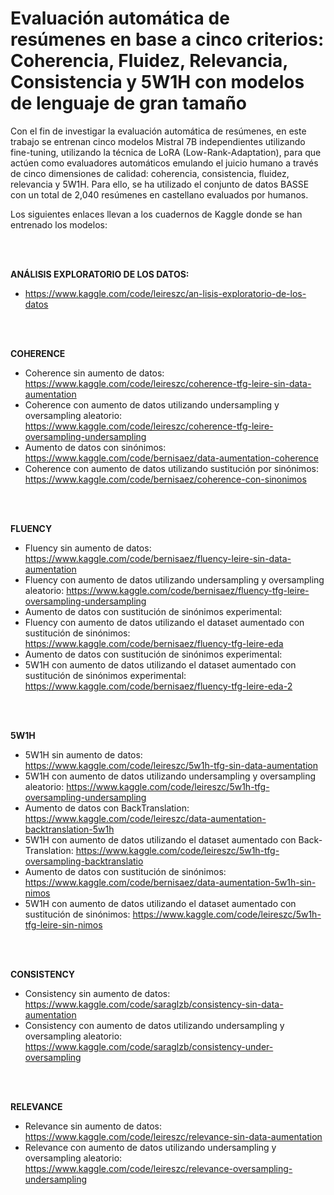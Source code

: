 # Evaluación automática de resúmenes en base a cinco criterios: Coherencia, Fluidez, Relevancia, Consistencia y 5W1H con modelos de lenguaje de gran tamaño

Con el fin de investigar la evaluación automática de resúmenes, en este trabajo se entrenan cinco modelos Mistral 7B independientes utilizando fine-tuning, utilizando la técnica de LoRA (Low-Rank-Adaptation), 
para que actúen como evaluadores automáticos emulando el juicio
humano a través de cinco dimensiones de calidad: coherencia, consistencia, fluidez, relevancia
y 5W1H. Para ello, se ha utilizado el conjunto de datos BASSE con un total de 2,040 resúmenes
en castellano evaluados por humanos. 

Los siguientes enlaces llevan a los cuadernos de Kaggle donde se han entrenado los modelos: 

<br>
<br>



**ANÁLISIS EXPLORATORIO DE LOS DATOS:** 
- https://www.kaggle.com/code/leireszc/an-lisis-exploratorio-de-los-datos

<br>
<br>



**COHERENCE**
 
  - Coherence sin aumento de datos: https://www.kaggle.com/code/leireszc/coherence-tfg-leire-sin-data-aumentation
  - Coherence con aumento de datos utilizando undersampling y oversampling aleatorio: https://www.kaggle.com/code/leireszc/coherence-tfg-leire-oversampling-undersampling
  - Aumento de datos con sinónimos: https://www.kaggle.com/code/bernisaez/data-aumentation-coherence
  - Coherence con aumento de datos utilizando sustitución por sinónimos: https://www.kaggle.com/code/bernisaez/coherence-con-sinonimos

<br>
<br>



**FLUENCY**
- Fluency sin aumento de datos: https://www.kaggle.com/code/bernisaez/fluency-leire-sin-data-aumentation
- Fluency con aumento de datos utilizando undersampling y oversampling aleatorio: https://www.kaggle.com/code/bernisaez/fluency-tfg-leire-oversampling-undersampling
- Aumento de datos con sustitución de sinónimos experimental:
- Fluency con aumento de datos utilizando el dataset aumentado con sustitución de sinónimos: https://www.kaggle.com/code/bernisaez/fluency-tfg-leire-eda
- Aumento de datos con sustitución de sinónimos experimental:
- 5W1H con aumento de datos utilizando el dataset aumentado con sustitución de sinónimos experimental: https://www.kaggle.com/code/bernisaez/fluency-tfg-leire-eda-2


<br>
<br>

 
**5W1H**
- 5W1H sin aumento de datos: https://www.kaggle.com/code/leireszc/5w1h-tfg-sin-data-aumentation
- 5W1H con aumento de datos utilizando undersampling y oversampling aleatorio: https://www.kaggle.com/code/leireszc/5w1h-tfg-oversampling-undersampling
- Aumento de datos con BackTranslation: https://www.kaggle.com/code/leireszc/data-aumentation-backtranslation-5w1h
- 5W1H con aumento de datos utilizando el dataset aumentado con Back-Translation: https://www.kaggle.com/code/leireszc/5w1h-tfg-oversampling-backtranslatio
- Aumento de datos con sustitución de sinónimos: https://www.kaggle.com/code/bernisaez/data-aumentation-5w1h-sin-nimos
- 5W1H con aumento de datos utilizando el dataset aumentado con sustitución de sinónimos: https://www.kaggle.com/code/leireszc/5w1h-tfg-leire-sin-nimos

  
<br>
<br>


**CONSISTENCY**
- Consistency sin aumento de datos: https://www.kaggle.com/code/saraglzb/consistency-sin-data-aumentation
- Consistency con aumento de datos utilizando undersampling y oversampling aleatorio: https://www.kaggle.com/code/saraglzb/consistency-under-oversampling

<br>
<br>


**RELEVANCE**
- Relevance sin aumento de datos: https://www.kaggle.com/code/leireszc/relevance-sin-data-aumentation
- Relevance con aumento de datos utilizando undersampling y oversampling aleatorio: https://www.kaggle.com/code/leireszc/relevance-oversampling-undersampling


